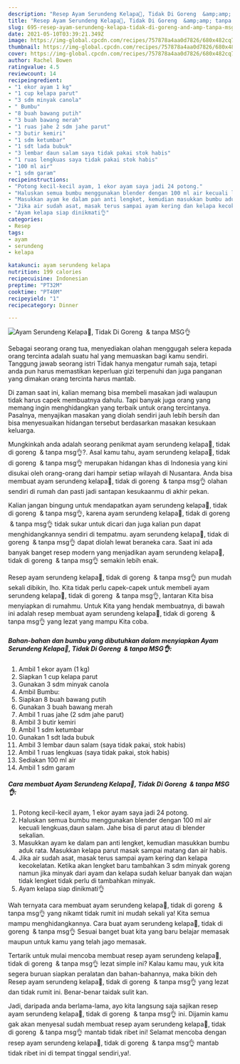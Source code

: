 ```yaml
---
description: "Resep Ayam Serundeng Kelapa🤩, Tidak Di Goreng  &amp;amp; tanpa MSG👌 yang enak Untuk Jualan"
title: "Resep Ayam Serundeng Kelapa🤩, Tidak Di Goreng  &amp;amp; tanpa MSG👌 yang enak Untuk Jualan"
slug: 695-resep-ayam-serundeng-kelapa-tidak-di-goreng-and-amp-tanpa-msg-yang-enak-untuk-jualan
date: 2021-05-10T03:39:21.349Z
image: https://img-global.cpcdn.com/recipes/757878a4aa0d7826/680x482cq70/ayam-serundeng-kelapa🤩-tidak-di-goreng-tanpa-msg👌-foto-resep-utama.jpg
thumbnail: https://img-global.cpcdn.com/recipes/757878a4aa0d7826/680x482cq70/ayam-serundeng-kelapa🤩-tidak-di-goreng-tanpa-msg👌-foto-resep-utama.jpg
cover: https://img-global.cpcdn.com/recipes/757878a4aa0d7826/680x482cq70/ayam-serundeng-kelapa🤩-tidak-di-goreng-tanpa-msg👌-foto-resep-utama.jpg
author: Rachel Bowen
ratingvalue: 4.5
reviewcount: 14
recipeingredient:
- "1 ekor ayam 1 kg"
- "1 cup kelapa parut"
- "3 sdm minyak canola"
- " Bumbu"
- "8 buah bawang putih"
- "3 buah bawang merah"
- "1 ruas jahe 2 sdm jahe parut"
- "3 butir kemiri"
- "1 sdm ketumbar"
- "1 sdt lada bubuk"
- "3 lembar daun salam saya tidak pakai stok habis"
- "1 ruas lengkuas saya tidak pakai stok habis"
- "100 ml air"
- "1 sdm garam"
recipeinstructions:
- "Potong kecil-kecil ayam, 1 ekor ayam saya jadi 24 potong."
- "Haluskan semua bumbu menggunakan blender dengan 100 ml air kecuali lengkuas,daun salam. Jahe bisa di parut atau di blender sekalian."
- "Masukkan ayam ke dalam pan anti lengket, kemudian masukkan bumbu aduk rata. Masukkan kelapa parut masak sampai matang dan air habis."
- "Jika air sudah asat, masak terus sampai ayam kering dan kelapa kecokelatan. Ketika akan lengket baru tambahkan 3 sdm minyak goreng namun jika minyak dari ayam dan kelapa sudah keluar banyak dan wajan tidak lengket tidak perlu di tambahkan minyak."
- "Ayam kelapa siap dinikmati👌"
categories:
- Resep
tags:
- ayam
- serundeng
- kelapa

katakunci: ayam serundeng kelapa 
nutrition: 199 calories
recipecuisine: Indonesian
preptime: "PT32M"
cooktime: "PT40M"
recipeyield: "1"
recipecategory: Dinner

---
```



![Ayam Serundeng Kelapa🤩, Tidak Di Goreng  &amp; tanpa MSG👌](https://img-global.cpcdn.com/recipes/757878a4aa0d7826/680x482cq70/ayam-serundeng-kelapa🤩-tidak-di-goreng-tanpa-msg👌-foto-resep-utama.jpg)

Sebagai seorang orang tua, menyediakan olahan menggugah selera kepada orang tercinta adalah suatu hal yang memuaskan bagi kamu sendiri. Tanggung jawab seorang istri Tidak hanya mengatur rumah saja, tetapi anda pun harus memastikan keperluan gizi terpenuhi dan juga panganan yang dimakan orang tercinta harus mantab.

Di zaman  saat ini, kalian memang bisa membeli masakan jadi walaupun tidak harus capek membuatnya dahulu. Tapi banyak juga orang yang memang ingin menghidangkan yang terbaik untuk orang tercintanya. Pasalnya, menyajikan masakan yang diolah sendiri jauh lebih bersih dan bisa menyesuaikan hidangan tersebut berdasarkan masakan kesukaan keluarga. 



Mungkinkah anda adalah seorang penikmat ayam serundeng kelapa🤩, tidak di goreng  &amp; tanpa msg👌?. Asal kamu tahu, ayam serundeng kelapa🤩, tidak di goreng  &amp; tanpa msg👌 merupakan hidangan khas di Indonesia yang kini disukai oleh orang-orang dari hampir setiap wilayah di Nusantara. Anda bisa membuat ayam serundeng kelapa🤩, tidak di goreng  &amp; tanpa msg👌 olahan sendiri di rumah dan pasti jadi santapan kesukaanmu di akhir pekan.

Kalian jangan bingung untuk mendapatkan ayam serundeng kelapa🤩, tidak di goreng  &amp; tanpa msg👌, karena ayam serundeng kelapa🤩, tidak di goreng  &amp; tanpa msg👌 tidak sukar untuk dicari dan juga kalian pun dapat menghidangkannya sendiri di tempatmu. ayam serundeng kelapa🤩, tidak di goreng  &amp; tanpa msg👌 dapat diolah lewat beraneka cara. Saat ini ada banyak banget resep modern yang menjadikan ayam serundeng kelapa🤩, tidak di goreng  &amp; tanpa msg👌 semakin lebih enak.

Resep ayam serundeng kelapa🤩, tidak di goreng  &amp; tanpa msg👌 pun mudah sekali dibikin, lho. Kita tidak perlu capek-capek untuk membeli ayam serundeng kelapa🤩, tidak di goreng  &amp; tanpa msg👌, lantaran Kita bisa menyiapkan di rumahmu. Untuk Kita yang hendak membuatnya, di bawah ini adalah resep membuat ayam serundeng kelapa🤩, tidak di goreng  &amp; tanpa msg👌 yang lezat yang mampu Kita coba.

<!--inarticleads1-->

##### Bahan-bahan dan bumbu yang dibutuhkan dalam menyiapkan Ayam Serundeng Kelapa🤩, Tidak Di Goreng  &amp; tanpa MSG👌:

1. Ambil 1 ekor ayam (1 kg)
1. Siapkan 1 cup kelapa parut
1. Gunakan 3 sdm minyak canola
1. Ambil  Bumbu:
1. Siapkan 8 buah bawang putih
1. Gunakan 3 buah bawang merah
1. Ambil 1 ruas jahe (2 sdm jahe parut)
1. Ambil 3 butir kemiri
1. Ambil 1 sdm ketumbar
1. Gunakan 1 sdt lada bubuk
1. Ambil 3 lembar daun salam (saya tidak pakai, stok habis)
1. Ambil 1 ruas lengkuas (saya tidak pakai, stok habis)
1. Sediakan 100 ml air
1. Ambil 1 sdm garam




<!--inarticleads2-->

##### Cara membuat Ayam Serundeng Kelapa🤩, Tidak Di Goreng  &amp; tanpa MSG👌:

1. Potong kecil-kecil ayam, 1 ekor ayam saya jadi 24 potong.
1. Haluskan semua bumbu menggunakan blender dengan 100 ml air kecuali lengkuas,daun salam. Jahe bisa di parut atau di blender sekalian.
1. Masukkan ayam ke dalam pan anti lengket, kemudian masukkan bumbu aduk rata. Masukkan kelapa parut masak sampai matang dan air habis.
1. Jika air sudah asat, masak terus sampai ayam kering dan kelapa kecokelatan. Ketika akan lengket baru tambahkan 3 sdm minyak goreng namun jika minyak dari ayam dan kelapa sudah keluar banyak dan wajan tidak lengket tidak perlu di tambahkan minyak.
1. Ayam kelapa siap dinikmati👌




Wah ternyata cara membuat ayam serundeng kelapa🤩, tidak di goreng  &amp; tanpa msg👌 yang nikamt tidak rumit ini mudah sekali ya! Kita semua mampu menghidangkannya. Cara buat ayam serundeng kelapa🤩, tidak di goreng  &amp; tanpa msg👌 Sesuai banget buat kita yang baru belajar memasak maupun untuk kamu yang telah jago memasak.

Tertarik untuk mulai mencoba membuat resep ayam serundeng kelapa🤩, tidak di goreng  &amp; tanpa msg👌 lezat simple ini? Kalau kamu mau, yuk kita segera buruan siapkan peralatan dan bahan-bahannya, maka bikin deh Resep ayam serundeng kelapa🤩, tidak di goreng  &amp; tanpa msg👌 yang lezat dan tidak rumit ini. Benar-benar taidak sulit kan. 

Jadi, daripada anda berlama-lama, ayo kita langsung saja sajikan resep ayam serundeng kelapa🤩, tidak di goreng  &amp; tanpa msg👌 ini. Dijamin kamu gak akan menyesal sudah membuat resep ayam serundeng kelapa🤩, tidak di goreng  &amp; tanpa msg👌 mantab tidak ribet ini! Selamat mencoba dengan resep ayam serundeng kelapa🤩, tidak di goreng  &amp; tanpa msg👌 mantab tidak ribet ini di tempat tinggal sendiri,ya!.

